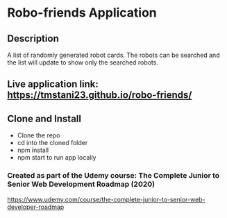 # Robo-friends Application

## Description
A list of randomly generated robot cards.  The robots can be searched and the list will update to show only the searched robots.

## Live application link: https://tmstani23.github.io/robo-friends/

## Clone and Install
- Clone the repo
- cd into the cloned folder
- npm install
- npm start to run app locally



### Created as part of the Udemy course: The Complete Junior to Senior Web Development Roadmap (2020)
https://www.udemy.com/course/the-complete-junior-to-senior-web-developer-roadmap
 
